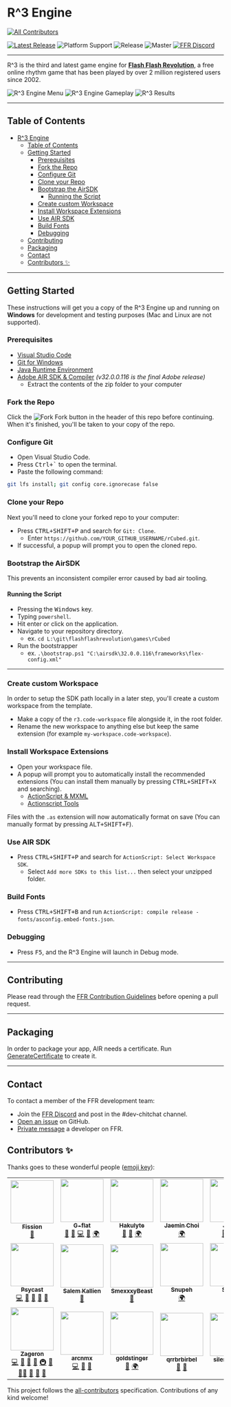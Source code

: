 # R^3 Engine
<!-- ALL-CONTRIBUTORS-BADGE:START - Do not remove or modify this section -->
[![All Contributors](https://img.shields.io/badge/all_contributors-19-orange.svg?style=flat-square)](#contributors-)
<!-- ALL-CONTRIBUTORS-BADGE:END -->

[![Latest Release][latest-release-badge]](https://github.com/flashflashrevolution/rCubed/releases)
![Platform Support][platforms-badge]
![Release][release-status-badge]
![Master][master-status-badge]
[![FFR Discord][discord-badge]](https://discord.gg/ffr)

---

R^3 is the third and latest game engine for **[Flash Flash Revolution](http://www.flashflashrevolution.com/)**, a free online rhythm game that has been played by over 2 million registered users since 2002.

![R^3 Engine Menu](.github/images/landing_page.png)
![R^3 Engine Gameplay](.github/images/gameplay.png)
![R^3 Results](.github/images/results_page.png)

---

## Table of Contents

- [R^3 Engine](#r3-engine)
  - [Table of Contents](#table-of-contents)
  - [Getting Started](#getting-started)
    - [Prerequisites](#prerequisites)
    - [Fork the Repo](#fork-the-repo)
    - [Configure Git](#configure-git)
    - [Clone your Repo](#clone-your-repo)
    - [Bootstrap the AirSDK](#bootstrap-the-airsdk)
      - [Running the Script](#running-the-script)
    - [Create custom Workspace](#create-custom-workspace)
    - [Install Workspace Extensions](#install-workspace-extensions)
    - [Use AIR SDK](#use-air-sdk)
    - [Build Fonts](#build-fonts)
    - [Debugging](#debugging)
  - [Contributing](#contributing)
  - [Packaging](#packaging)
  - [Contact](#contact)
  - [Contributors ✨](#contributors-)

---

## Getting Started

These instructions will get you a copy of the R^3 Engine up and running on **Windows** for development and testing purposes (Mac and Linux are not supported).

### Prerequisites

- [Visual Studio Code](https://code.visualstudio.com/Download)
- [Git for Windows](https://git-scm.com/download/win)
- [Java Runtime Environment](https://java.com/en/download/)
- [Adobe AIR SDK & Compiler](http://airdownload.adobe.com/air/win/download/32.0/AIRSDK_Compiler.zip) *(v32.0.0.116 is the final Adobe release)*
  - Extract the contents of the zip folder to your computer

### Fork the Repo

Click the ![Fork][fork-icon] Fork button in the header of this repo before continuing. When it's finished, you'll be taken to your copy of the repo.

### Configure Git

- Open Visual Studio Code.
- Press <kbd>Ctrl+`</kbd> to open the terminal.
- Paste the following command:

```bash
git lfs install; git config core.ignorecase false
```

### Clone your Repo

Next you'll need to clone your forked repo to your computer:

- Press <kbd>CTRL+SHIFT+P</kbd> and search for `Git: Clone`.
  - Enter `https://github.com/YOUR_GITHUB_USERNAME/rCubed.git`.
- If successful, a popup will prompt you to open the cloned repo.

### Bootstrap the AirSDK

This prevents an inconsistent compiler error caused by bad air tooling.

#### Running the Script

- Pressing the <kbd>Windows</kbd> key.
- Typing `powershell`.
- Hit enter or click on the application.
- Navigate to your repository directory.
  - ex. `cd L:\git\flashflashrevolution\games\rCubed`
- Run the bootstrapper
  - ex. `.\bootstrap.ps1 "C:\airsdk\32.0.0.116\frameworks\flex-config.xml"`

---

### Create custom Workspace

In order to setup the SDK path locally in a later step, you'll create a custom workspace from the template.

- Make a copy of the `r3.code-workspace` file alongside it, in the root folder.
- Rename the new workspace to anything else but keep the same extension (for example `my-workspace.code-workspace`).

### Install Workspace Extensions

- Open your workspace file.
- A popup will prompt you to automatically install the recommended extensions (You can install them manually by pressing <kbd>CTRL+SHIFT+X</kbd> and searching).
  - [ActionScript & MXML](vscode:extension/bowlerhatllc.vscode-nextgenas)
  - [Actionscript Tools](vscode:extension/lonewolf.vscode-astools)

Files with the `.as` extension will now automatically format on save (You can manually format by pressing <kbd>ALT+SHIFT+F</kbd>).

### Use AIR SDK

- Press <kbd>CTRL+SHIFT+P</kbd> and search for `ActionScript: Select Workspace SDK`.
  - Select `Add more SDKs to this list...` then select your unzipped folder.

### Build Fonts

- Press <kbd>CTRL+SHIFT+B</kbd> and run `ActionScript: compile release - fonts/asconfig.embed-fonts.json`.

### Debugging

- Press <kbd>F5</kbd>, and the R^3 Engine will launch in Debug mode.

---

## Contributing

Please read through the [FFR Contribution Guidelines][CONTRIBUTING] before opening a pull request.

---

## Packaging

In order to package your app, AIR needs a certificate. Run [GenerateCertificate](certs/GenerateCertificate.ps1) to create it.

---

## Contact

To contact a member of the FFR development team:

- Join the [FFR Discord](https://discord.gg/ffr) and post in the #dev-chitchat channel.
- [Open an issue](https://github.com/flashflashrevolution/rCubed/issues/new/choose) on GitHub.
- [Private message](http://www.flashflashrevolution.com/team/) a developer on FFR.

<!-- URL Shortlinks -->

[CONTRIBUTING]: https://github.com/flashflashrevolution/.github/blob/master/CONTRIBUTING.md

<!-- Badge Shortlinks -->

[release-status-badge]: https://github.com/flashflashrevolution/rCubed/workflows/Release/badge.svg
[master-status-badge]: https://github.com/flashflashrevolution/rCubed/workflows/Check/badge.svg
[latest-release-badge]: https://img.shields.io/github/v/release/flashflashrevolution/rcubed?label=rCubed
[discord-badge]: https://discordapp.com/api/guilds/196381154880782336/widget.png?style=shield
[platforms-badge]: https://img.shields.io/badge/platforms-windows-lightgrey

<!-- Image Shortlinks -->

[fork-icon]: https://cdnjs.cloudflare.com/ajax/libs/octicons/4.4.0/svg/repo-forked.svg

## Contributors ✨

Thanks goes to these wonderful people ([emoji key](https://allcontributors.org/docs/en/emoji-key)):

<!-- ALL-CONTRIBUTORS-LIST:START - Do not remove or modify this section -->
<!-- prettier-ignore-start -->
<!-- markdownlint-disable -->
<table>
  <tr>
    <td align="center"><a href="https://github.com/fizzybuzz"><img src="https://avatars2.githubusercontent.com/u/71256193?v=4?s=100" width="100px;" alt=""/><br /><sub><b>Fission</b></sub></a><br /><a href="https://github.com/flashflashrevolution/rCubed/commits?author=fizzybuzz" title="Documentation">📖</a></td>
    <td align="center"><a href="https://github.com/G-flat"><img src="https://avatars0.githubusercontent.com/u/63449095?v=4?s=100" width="100px;" alt=""/><br /><sub><b>G-flat</b></sub></a><br /><a href="https://github.com/flashflashrevolution/rCubed/issues?q=author%3AG-flat" title="Bug reports">🐛</a> <a href="#ideas-G-flat" title="Ideas, Planning, & Feedback">🤔</a> <a href="https://github.com/flashflashrevolution/rCubed/commits?author=G-flat" title="Code">💻</a> <a href="https://github.com/flashflashrevolution/rCubed/commits?author=G-flat" title="Documentation">📖</a> <a href="#translation-G-flat" title="Translation">🌍</a></td>
    <td align="center"><a href="https://github.com/Hakulyte"><img src="https://avatars1.githubusercontent.com/u/63508408?v=4?s=100" width="100px;" alt=""/><br /><sub><b>Hakulyte</b></sub></a><br /><a href="https://github.com/flashflashrevolution/rCubed/issues?q=author%3AHakulyte" title="Bug reports">🐛</a> <a href="#ideas-Hakulyte" title="Ideas, Planning, & Feedback">🤔</a> <a href="#translation-Hakulyte" title="Translation">🌍</a></td>
    <td align="center"><a href="https://github.com/jh05013"><img src="https://avatars.githubusercontent.com/u/33805449?v=4?s=100" width="100px;" alt=""/><br /><sub><b>Jaemin Choi</b></sub></a><br /><a href="#translation-jh05013" title="Translation">🌍</a></td>
    <td align="center"><a href="https://pikachucards.com"><img src="https://avatars1.githubusercontent.com/u/2185274?v=4?s=100" width="100px;" alt=""/><br /><sub><b>Justin</b></sub></a><br /><a href="https://github.com/flashflashrevolution/rCubed/issues?q=author%3AXyr00" title="Bug reports">🐛</a> <a href="https://github.com/flashflashrevolution/rCubed/commits?author=Xyr00" title="Code">💻</a> <a href="#ideas-Xyr00" title="Ideas, Planning, & Feedback">🤔</a></td>
    <td align="center"><a href="http:////mproske.com//"><img src="https://avatars1.githubusercontent.com/u/14317828?v=4?s=100" width="100px;" alt=""/><br /><sub><b>Max Proske</b></sub></a><br /><a href="https://github.com/flashflashrevolution/rCubed/commits?author=maxproske" title="Code">💻</a> <a href="#ideas-maxproske" title="Ideas, Planning, & Feedback">🤔</a> <a href="https://github.com/flashflashrevolution/rCubed/issues?q=author%3Amaxproske" title="Bug reports">🐛</a></td>
    <td align="center"><a href="https://github.com/mat100payette"><img src="https://avatars1.githubusercontent.com/u/20545324?v=4?s=100" width="100px;" alt=""/><br /><sub><b>Oppiie</b></sub></a><br /><a href="https://github.com/flashflashrevolution/rCubed/issues?q=author%3Amat100payette" title="Bug reports">🐛</a> <a href="#ideas-mat100payette" title="Ideas, Planning, & Feedback">🤔</a> <a href="#translation-mat100payette" title="Translation">🌍</a></td>
  </tr>
  <tr>
    <td align="center"><a href="https://github.com/Psycast"><img src="https://avatars1.githubusercontent.com/u/418690?v=4?s=100" width="100px;" alt=""/><br /><sub><b>Psycast</b></sub></a><br /><a href="https://github.com/flashflashrevolution/rCubed/commits?author=Psycast" title="Code">💻</a> <a href="#ideas-Psycast" title="Ideas, Planning, & Feedback">🤔</a> <a href="https://github.com/flashflashrevolution/rCubed/issues?q=author%3APsycast" title="Bug reports">🐛</a> <a href="https://github.com/flashflashrevolution/rCubed/commits?author=Psycast" title="Documentation">📖</a> <a href="#maintenance-Psycast" title="Maintenance">🚧</a></td>
    <td align="center"><a href="https://github.com/SalemKitkat"><img src="https://avatars1.githubusercontent.com/u/31890883?v=4?s=100" width="100px;" alt=""/><br /><sub><b>Salem Kallien</b></sub></a><br /><a href="https://github.com/flashflashrevolution/rCubed/issues?q=author%3ASalemKitkat" title="Bug reports">🐛</a></td>
    <td align="center"><a href="https://github.com/SmexxxyBeast"><img src="https://avatars0.githubusercontent.com/u/67475645?v=4?s=100" width="100px;" alt=""/><br /><sub><b>SmexxxyBeast</b></sub></a><br /><a href="#ideas-SmexxxyBeast" title="Ideas, Planning, & Feedback">🤔</a></td>
    <td align="center"><a href="https://github.com/Snupeh"><img src="https://avatars.githubusercontent.com/u/84457245?v=4?s=100" width="100px;" alt=""/><br /><sub><b>Snupeh</b></sub></a><br /><a href="#translation-Snupeh" title="Translation">🌍</a></td>
    <td align="center"><a href="https://github.com/dave936"><img src="https://avatars0.githubusercontent.com/u/50265779?v=4?s=100" width="100px;" alt=""/><br /><sub><b>SoFast</b></sub></a><br /><a href="https://github.com/flashflashrevolution/rCubed/commits?author=dave936" title="Code">💻</a></td>
    <td align="center"><a href="https://github.com/Sploder12"><img src="https://avatars0.githubusercontent.com/u/49347001?v=4?s=100" width="100px;" alt=""/><br /><sub><b>Sploder12</b></sub></a><br /><a href="https://github.com/flashflashrevolution/rCubed/commits?author=Sploder12" title="Code">💻</a></td>
    <td align="center"><a href="https://github.com/TCHalogen"><img src="https://avatars2.githubusercontent.com/u/27454436?v=4?s=100" width="100px;" alt=""/><br /><sub><b>TCHalogen</b></sub></a><br /><a href="https://github.com/flashflashrevolution/rCubed/issues?q=author%3ATCHalogen" title="Bug reports">🐛</a> <a href="#ideas-TCHalogen" title="Ideas, Planning, & Feedback">🤔</a> <a href="https://github.com/flashflashrevolution/rCubed/commits?author=TCHalogen" title="Code">💻</a></td>
  </tr>
  <tr>
    <td align="center"><a href="http://www.flashflashrevolution.com"><img src="https://avatars2.githubusercontent.com/u/1892473?v=4?s=100" width="100px;" alt=""/><br /><sub><b>Zageron</b></sub></a><br /><a href="https://github.com/flashflashrevolution/rCubed/commits?author=Zageron" title="Code">💻</a> <a href="#ideas-Zageron" title="Ideas, Planning, & Feedback">🤔</a> <a href="https://github.com/flashflashrevolution/rCubed/issues?q=author%3AZageron" title="Bug reports">🐛</a> <a href="https://github.com/flashflashrevolution/rCubed/commits?author=Zageron" title="Documentation">📖</a> <a href="#infra-Zageron" title="Infrastructure (Hosting, Build-Tools, etc)">🚇</a> <a href="#maintenance-Zageron" title="Maintenance">🚧</a> <a href="#mentoring-Zageron" title="Mentoring">🧑‍🏫</a> <a href="#projectManagement-Zageron" title="Project Management">📆</a> <a href="https://github.com/flashflashrevolution/rCubed/pulls?q=is%3Apr+reviewed-by%3AZageron" title="Reviewed Pull Requests">👀</a> <a href="#tool-Zageron" title="Tools">🔧</a></td>
    <td align="center"><a href="https://github.com/arcnmx"><img src="https://avatars1.githubusercontent.com/u/13426784?v=4?s=100" width="100px;" alt=""/><br /><sub><b>arcnmx</b></sub></a><br /><a href="https://github.com/flashflashrevolution/rCubed/commits?author=arcnmx" title="Code">💻</a> <a href="#ideas-arcnmx" title="Ideas, Planning, & Feedback">🤔</a> <a href="https://github.com/flashflashrevolution/rCubed/issues?q=author%3Aarcnmx" title="Bug reports">🐛</a></td>
    <td align="center"><a href="https://github.com/goldstinger"><img src="https://avatars1.githubusercontent.com/u/13899258?v=4?s=100" width="100px;" alt=""/><br /><sub><b>goldstinger</b></sub></a><br /><a href="https://github.com/flashflashrevolution/rCubed/issues?q=author%3Agoldstinger" title="Bug reports">🐛</a> <a href="#translation-goldstinger" title="Translation">🌍</a></td>
    <td align="center"><a href="https://github.com/qrrbrbirbel"><img src="https://avatars3.githubusercontent.com/u/67676739?v=4?s=100" width="100px;" alt=""/><br /><sub><b>qrrbrbirbel</b></sub></a><br /><a href="#ideas-qrrbrbirbel" title="Ideas, Planning, & Feedback">🤔</a> <a href="https://github.com/flashflashrevolution/rCubed/issues?q=author%3Aqrrbrbirbel" title="Bug reports">🐛</a></td>
    <td align="center"><a href="https://github.com/silentsputnik"><img src="https://avatars.githubusercontent.com/u/56483448?v=4?s=100" width="100px;" alt=""/><br /><sub><b>silentsputnik</b></sub></a><br /><a href="#ideas-silentsputnik" title="Ideas, Planning, & Feedback">🤔</a></td>
  </tr>
</table>

<!-- markdownlint-restore -->
<!-- prettier-ignore-end -->

<!-- ALL-CONTRIBUTORS-LIST:END -->

This project follows the [all-contributors](https://github.com/all-contributors/all-contributors)
specification. Contributions of any kind welcome!
